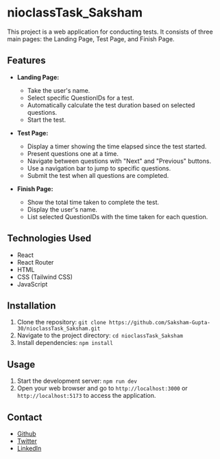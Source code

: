 # nioclassTask_Saksham

This project is a web application for conducting tests. It consists of three main pages: the Landing Page, Test Page, and Finish Page.

## Features

- **Landing Page:**
  - Take the user's name.
  - Select specific QuestionIDs for a test.
  - Automatically calculate the test duration based on selected questions.
  - Start the test.

- **Test Page:**
  - Display a timer showing the time elapsed since the test started.
  - Present questions one at a time.
  - Navigate between questions with "Next" and "Previous" buttons.
  - Use a navigation bar to jump to specific questions.
  - Submit the test when all questions are completed.

- **Finish Page:**
  - Show the total time taken to complete the test.
  - Display the user's name.
  - List selected QuestionIDs with the time taken for each question.

## Technologies Used

- React
- React Router
- HTML
- CSS (Tailwind CSS)
- JavaScript

## Installation

1. Clone the repository: `git clone https://github.com/Saksham-Gupta-30/nioclassTask_Saksham.git`
2. Navigate to the project directory: `cd nioclassTask_Saksham`
3. Install dependencies: `npm install`

## Usage

1. Start the development server: `npm run dev`
2. Open your web browser and go to `http://localhost:3000` or `http://localhost:5173` to access the application.

## Contact
- [Github](https://github.com/Saksham-Gupta-30)
- [Twitter](https://twitter.com/Saksham73461543)
- [LinkedIn](https://www.linkedin.com/in/saksham-gupta-151517203/)
